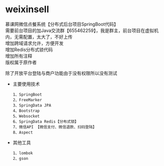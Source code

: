 # weixinsell
慕课网微信点餐系统【分布式后台项目SpringBoot代码】<br>
需要前台项目的加Java交流群【655462259】，我是群主，前台项目在虚拟机内，无需配置，太大了，不好上传<br>
增加跨域请求允许，方便开发<br>
增加Redis分布式锁代码<br>
增加所有注释<br>
版权属于原作者<br>

除了开放平台登陆与商户功能由于没有权限所以没有测试


* 主要使用技术


      1、SpringBoot
      2、FreeMarker
      3、SpringData JPA
      4、Bootstrap
      5、Websocket
      6、SpringData Redis【分布式锁】
      7、微信API 【微信支付、微信退款、扫码登陆】
      8、Aspect
        
* 其他工具

      1、lombok
      2、gson
      
      
